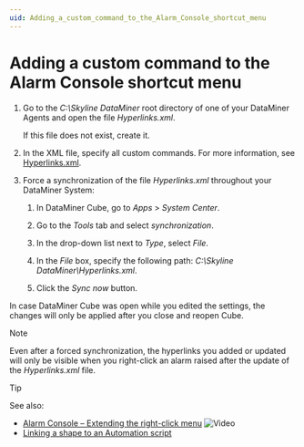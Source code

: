 ```yaml
---
uid: Adding_a_custom_command_to_the_Alarm_Console_shortcut_menu
---
```


# Adding a custom command to the Alarm Console shortcut menu

1. Go to the *C:\\Skyline DataMiner* root directory of one of your DataMiner Agents and open the file *Hyperlinks.xml*.

   If this file does not exist, create it.

1. In the XML file, specify all custom commands. For more information, see [Hyperlinks.xml](xref:Hyperlinks_xml#hyperlinksxml).

1. Force a synchronization of the file *Hyperlinks.xml* throughout your DataMiner System:

   1. In DataMiner Cube, go to *Apps* > *System Center*.

   1. Go to the *Tools* tab and select *synchronization*.

   1. In the drop-down list next to *Type*, select *File*.

   1. In the *File* box, specify the following path: *C:\\Skyline DataMiner\\Hyperlinks.xml*.

   1. Click the *Sync now* button.

In case DataMiner Cube was open while you edited the settings, the changes will only be applied after you close and reopen Cube.

> [!NOTE]
> Even after a forced synchronization, the hyperlinks you added or updated will only be visible when you right-click an alarm raised after the update of the *Hyperlinks.xml* file.

> [!TIP]
> See also:
>
> - [Alarm Console – Extending the right-click menu](https://community.dataminer.services/video/alarm-console-extending-the-right-click-menu/) ![Video](~/user-guide/images/video_Duo.png)
> - [Linking a shape to an Automation script](xref:Linking_a_shape_to_an_Automation_script)
